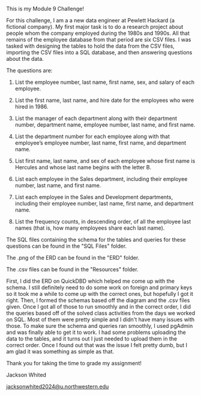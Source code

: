 This is my Module 9 Challenge!




For this challenge, I am a a new data engineer at Pewlett Hackard (a fictional company). My first major task is to do a research project about people whom the company employed during the 1980s and 1990s. All that remains of the employee database from that period are six CSV files. I was tasked with designing the tables to hold the data from the CSV files, importing the CSV files into a SQL database, and then answering questions about the data. 



The questions are: 


1. List the employee number, last name, first name, sex, and salary of each employee.

2. List the first name, last name, and hire date for the employees who were hired in 1986.

3. List the manager of each department along with their department number, department name, employee number, last name, and first name.

4. List the department number for each employee along with that employee’s employee number, last name, first name, and department name.

5. List first name, last name, and sex of each employee whose first name is Hercules and whose last name begins with the letter B.

6. List each employee in the Sales department, including their employee number, last name, and first name.

7. List each employee in the Sales and Development departments, including their employee number, last name, first name, and department name.

8. List the frequency counts, in descending order, of all the employee last names (that is, how many employees share each last name).



The SQL files containing the schema for the tables and queries for these questions can be found in the "SQL Files" folder. 

The .png of the ERD can be found in the "ERD" folder. 

The .csv files can be found in the "Resources" folder. 



First, I did the ERD on QuickDBD which helped me come up with the schema. I still definitely need to do some work on foreign and primary keys so it took me a while to come up with the correct ones, but hopefully I got it right. Then, I formed the schemas based off the diagram and the .csv files given. Once I got all of those to run smoothly and in the correct order, I did the queries based off of the solved class activities from the days we worked on SQL. Most of them were pretty simple and I didn't have many issues with those. To make sure the schema and queries ran smoothly, I used pgAdmin and was finally able to get it to work. I had some problems uploading the data to the tables, and it turns out I just needed to upload them in the correct order. Once I found out that was the issue I felt pretty dumb, but I am glad it was something as simple as that.



Thank you for taking the time to grade my assignment! 



Jackson Whited

jacksonwhited2024@u.northwestern.edu




